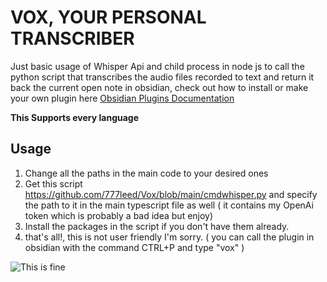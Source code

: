 # VOX, YOUR PERSONAL TRANSCRIBER
Just basic usage of Whisper Api and child process in node js to call the python script that transcribes the audio files recorded to text and return it back the current open note in obsidian,
check out how to install or make your own plugin here [Obsidian Plugins Documentation](https://docs.obsidian.md/Plugins/Getting+started/Build+a+plugin)

**This Supports every language**

## Usage
1. Change all the paths in the main code to your desired ones
2. Get this script https://github.com/777leed/Vox/blob/main/cmdwhisper.py and specify the path to it in the main typescript file as well ( it contains my OpenAi token which is probably a bad idea but enjoy)
3. Install the packages in the script if you don't have them already.
4. that's all!, this is not user friendly I'm sorry. ( you can call the plugin in obsidian with the command CTRL+P and type "vox" )


![This is fine](https://media.giphy.com/media/QMHoU66sBXqqLqYvGO/giphy.gif)

